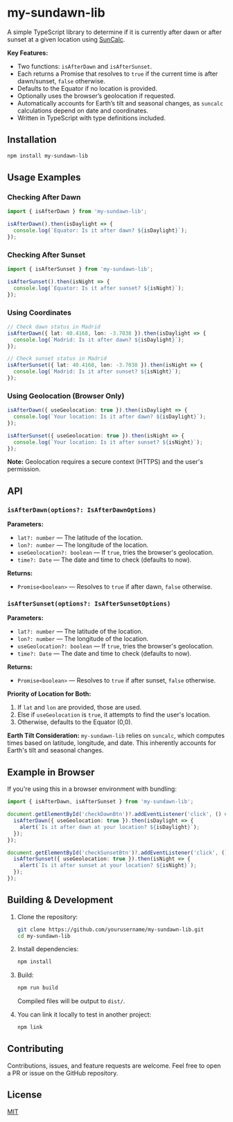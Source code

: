 # my-sundawn-lib

A simple TypeScript library to determine if it is currently after dawn or after sunset at a given location using [SunCalc](https://github.com/mourner/suncalc).

**Key Features:**
- Two functions: `isAfterDawn` and `isAfterSunset`.
- Each returns a Promise that resolves to `true` if the current time is after dawn/sunset, `false` otherwise.
- Defaults to the Equator if no location is provided.
- Optionally uses the browser’s geolocation if requested.
- Automatically accounts for Earth’s tilt and seasonal changes, as `suncalc` calculations depend on date and coordinates.
- Written in TypeScript with type definitions included.

## Installation

```bash
npm install my-sundawn-lib
```

## Usage Examples

### Checking After Dawn

```typescript
import { isAfterDawn } from 'my-sundawn-lib';

isAfterDawn().then(isDaylight => {
  console.log(`Equator: Is it after dawn? ${isDaylight}`);
});
```

### Checking After Sunset

```typescript
import { isAfterSunset } from 'my-sundawn-lib';

isAfterSunset().then(isNight => {
  console.log(`Equator: Is it after sunset? ${isNight}`);
});
```

### Using Coordinates

```typescript
// Check dawn status in Madrid
isAfterDawn({ lat: 40.4168, lon: -3.7038 }).then(isDaylight => {
  console.log(`Madrid: Is it after dawn? ${isDaylight}`);
});

// Check sunset status in Madrid
isAfterSunset({ lat: 40.4168, lon: -3.7038 }).then(isNight => {
  console.log(`Madrid: Is it after sunset? ${isNight}`);
});
```

### Using Geolocation (Browser Only)

```typescript
isAfterDawn({ useGeolocation: true }).then(isDaylight => {
  console.log(`Your location: Is it after dawn? ${isDaylight}`);
});

isAfterSunset({ useGeolocation: true }).then(isNight => {
  console.log(`Your location: Is it after sunset? ${isNight}`);
});
```

**Note:** Geolocation requires a secure context (HTTPS) and the user's permission.

## API

### `isAfterDawn(options?: IsAfterDawnOptions)`

**Parameters:**

- `lat?: number` — The latitude of the location.
- `lon?: number` — The longitude of the location.
- `useGeolocation?: boolean` — If `true`, tries the browser's geolocation.
- `time?: Date` — The date and time to check (defaults to now).

**Returns:**  
- `Promise<boolean>` — Resolves to `true` if after dawn, `false` otherwise.

### `isAfterSunset(options?: IsAfterSunsetOptions)`

**Parameters:**

- `lat?: number` — The latitude of the location.
- `lon?: number` — The longitude of the location.
- `useGeolocation?: boolean` — If `true`, tries the browser's geolocation.
- `time?: Date` — The date and time to check (defaults to now).

**Returns:**  
- `Promise<boolean>` — Resolves to `true` if after sunset, `false` otherwise.

**Priority of Location for Both:**
1. If `lat` and `lon` are provided, those are used.
2. Else if `useGeolocation` is `true`, it attempts to find the user's location.
3. Otherwise, defaults to the Equator (0,0).

**Earth Tilt Consideration:**
`my-sundawn-lib` relies on `suncalc`, which computes times based on latitude, longitude, and date. This inherently accounts for Earth's tilt and seasonal changes.

## Example in Browser

If you're using this in a browser environment with bundling:

```typescript
import { isAfterDawn, isAfterSunset } from 'my-sundawn-lib';

document.getElementById('checkDawnBtn')?.addEventListener('click', () => {
  isAfterDawn({ useGeolocation: true }).then(isDaylight => {
    alert(`Is it after dawn at your location? ${isDaylight}`);
  });
});

document.getElementById('checkSunsetBtn')?.addEventListener('click', () => {
  isAfterSunset({ useGeolocation: true }).then(isNight => {
    alert(`Is it after sunset at your location? ${isNight}`);
  });
});
```

## Building & Development

1. Clone the repository:
   ```bash
   git clone https://github.com/yourusername/my-sundawn-lib.git
   cd my-sundawn-lib
   ```

2. Install dependencies:
   ```bash
   npm install
   ```

3. Build:
   ```bash
   npm run build
   ```
   Compiled files will be output to `dist/`.

4. You can link it locally to test in another project:
   ```bash
   npm link
   ```

## Contributing

Contributions, issues, and feature requests are welcome. Feel free to open a PR or issue on the GitHub repository.

## License

[MIT](./LICENSE)